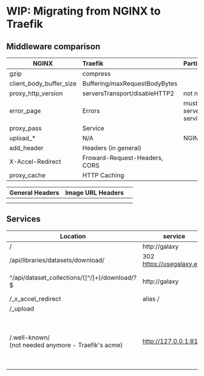 # WIP: Migrating from NGINX to Traefik

## Middleware comparison


| NGINX                   | Traefik                       | Particularities           |
| ------------------------- | :------------------------------ | --------------------------- |
| gzip                    | compress                      |                           |
| client_body_buffer_size | Buffering/maxRequestBodyBytes |                           |
| proxy_http_version      | serversTransport/disableHTTP2 | not needed                |
| error_page              | Errors                        | must be served by service |
| proxy_pass              | Service                       |                           |
| upload_*                | N/A                           | NGINX Plugin              |
| add_header              | Headers (in general)          |                           |
| X-Accel-Redirect        | Froward-Request-Headers, CORS |                           |
| proxy_cache             | HTTP Caching                  |                           |


| General Headers | Image URL Headers |   |
| ----------------- | ------------------- | --- |
|                 |                   |   |
|                 |                   |   |

## Services


| Location                                                 | service                  | headers                                                              |
| ---------------------------------------------------------- | -------------------------- | ---------------------------------------------------------------------- |
| /                                                        | http://galaxy            | General                                                              |
| /api/libraries/datasets/download/                        | 302 https://usegalaxy.eu | General + Rate limit                                                 |
| ^/api/dataset_collections/([^/]+)/download/?$            | http://galaxy            | General + proxy_buffering off                                        |
| /_x_accel_redirect                                       | alias /                  | CORS Headers                                                         |
| /_upload                                                 |                          |                                                                      |
| /.well-known/<br />(not needed anymore - Traefik's acme) | http://127.0.0.1:8118    | X-Real-IP, X-Forwarded-For, X-Forwarded-Proto, Host, Request-Headers |
